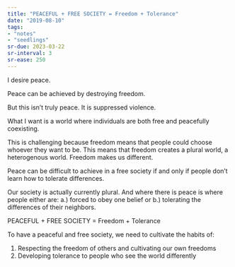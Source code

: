 ```yaml
---
title: "PEACEFUL + FREE SOCIETY = Freedom + Tolerance"
date: "2019-08-10"
tags:
- "notes"
- "seedlings"
sr-due: 2023-03-22
sr-interval: 3
sr-ease: 250
---
```


I desire peace.

Peace can be achieved by destroying freedom.

But this isn’t truly peace. It is suppressed violence.

What I want is a world where individuals are both free and peacefully coexisting.

This is challenging because freedom means that people could choose whoever they want to be. This means that freedom creates a plural world, a heterogenous world. Freedom makes us different.

Peace can be difficult to achieve in a free society if and only if people don’t learn how to tolerate differences.

Our society is actually currently plural. And where there is peace is where people either are: a.) forced to obey one belief or b.) tolerating the differences of their neighbors.

PEACEFUL + FREE SOCIETY = Freedom + Tolerance

To have a peaceful and free society, we need to cultivate the habits of:

1. Respecting the freedom of others and cultivating our own freedoms
2. Developing tolerance to people who see the world differently

